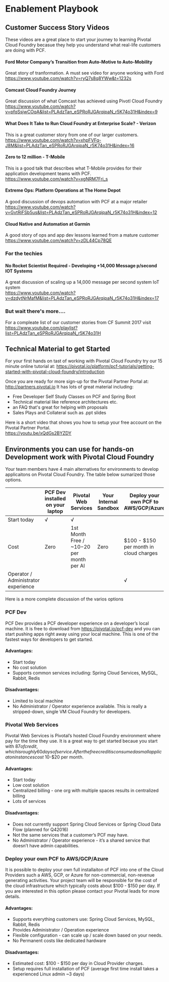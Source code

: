 # Enablement Playbook
## Customer Success Story Videos
These videos are a great place to start your journey to learning Pivotal Cloud Foundry becasue they help you understand what real-life customers are doing with PCF.

#### Ford Motor Company’s Transition from Auto-Motive to Auto-Mobility
Great story of tranformation.  A must see video for anyone working with Ford  
https://www.youtube.com/watch?v=ryQ7s8q8YWw&t=1232s

#### Comcast Cloud Foundry Journey
Great discussion of what Comcast has achieved using Pivotl Cloud Foundry  
https://www.youtube.com/watch?v=pfqSsjwCOqA&list=PLAdzTan_eSPRoRJGArqipaN_r5K74o31H&index=9

#### What Does It Take to Run Cloud Foundry at Enterprise Scale? - Verizon
This is a great customer story from one of our larger customers.  
https://www.youtube.com/watch?v=xhpFVFq-J8M&list=PLAdzTan_eSPRoRJGArqipaN_r5K74o31H&index=16

#### Zero to 12 million - T-Mobile
This is a good talk that describes what T-Mobile provides for their application development teams with PCF.  
https://www.youtube.com/watch?v=xgNRM7Fri_s

#### Extreme Ops: Platform Operations at The Home Depot
A good discussion of devops automation with PCF at a major retailer
https://www.youtube.com/watch?v=GvtRiFSb5us&list=PLAdzTan_eSPRoRJGArqipaN_r5K74o31H&index=12

#### Cloud Native and Automation at Garmin
A good story of ops and app dev lessons learned from a mature customer  
https://www.youtube.com/watch?v=zDL44Cp78QE 

### For the techies
#### No Rocket Scientist Required - Developing +14,000 Message p/second IOT Systems
A great discussion of scaling up a 14,000 message per second system IoT system  
https://www.youtube.com/watch?v=dzdytNrMafM&list=PLAdzTan_eSPRoRJGArqipaN_r5K74o31H&index=17

### But wait there's more....
For a compleate list of our customer stories from CF Summit 2017 visit  
https://www.youtube.com/playlist?list=PLAdzTan_eSPRoRJGArqipaN_r5K74o31H

## Technical Material to get Started
For your first hands on tast of working with Pivotal Cloud Foundry try our 15 minute online tutorial at:
https://pivotal.io/platform/pcf-tutorials/getting-started-with-pivotal-cloud-foundry/introduction

Once you are ready for more sign-up for the Pivotal Partner Portal at: http://partners.pivotal.io
It has lots of great material including:
- Free Developer Self Study Classes on PCF and Spring Boot
- Technical material like reference architectures etc.
- an FAQ that's great for helping with proposals
- Sales Plays and Collateral such as .ppt slides

Here is a short video that shows you how to setup your free account on the Pivotal Partner Portal.  
https://youtu.be/xQdGs2BYZDY


## Environments you can use for hands-on Development work with Pivotal Cloud Foundry
Your team members have 4 main alternatives for environments to develop applicaitons on Pivotal Cloud Foundry.  The table below sumarized those options.

| |PCF Dev installed on your laptop| Pivotal Web Services | Your Internal Sandbox | Deploy your own PCF to AWS/GCP/Azure|
| --- | --- | --- |--- | --- |
| Start today | √ | √ | | |
| Cost | Zero | 1st Month Free / ~$10-$20 per month per AI| Zero | $100 - $150 per month in cloud charges |
| Operator / Administrator experience | | | | √ |

Here is a more complete discussion of the varios options
### PCF Dev
PCF Dev provides a PCF developer experience on a developer’s local machine.  It is free to download from https://pivotal.io/pcf-dev and you can start pushing apps right away using your local machine.
This is one of the fastest ways for developers to get started.
#### Advantages:
*	Start today
*	No cost solution
*	Supports common services including: Spring Cloud Services, MySQL, Rabbit, Redis
#### Disadvantages:
*	Limited to local machine
*	No Administrator / Operator experience available.  This is really a stripped-down, single VM Cloud Foundry for developers.


###  Pivotal Web Services
Pivotal Web Services is Pivotal’s hosted Cloud Foundry environment where pay for the time they use.  It is a great way to get started becaue you start with $87 of credit, which is roughly 60 days of service.  After the free credit is consumed a small applicaton instances cost ~$10-$20 per month.

#### Advantages:
*	Start today
*	Low cost solution
*	Centralized billing - one org with multiple spaces results in centralized billing
*	Lots of services
#### Disadvantages:
*	Does not currently support Spring Cloud Services or Spring Cloud Data Flow (planned for Q42016)
*	Not the same services that a customer’s PCF may have.
*	No Administrator / Operator experience - it’s a shared service that doesn’t have admin capabilities.

### Deploy your own PCF to AWS/GCP/Azure
It is possible to deploy your own full installaiton of PCF into one of the Cloud Providers such a AWS, GCP, or Azure for non-commercial, non-revenue generating activities.  Your project team will be responsible for the cost of the cloud infrastructure which typically costs about $100 - $150 per day.  If you are interested in this option please contact your Pivotal leads for more details.
#### Advantages:

*	Supports everything customers use: Spring Cloud Services, MySQL, Rabbit, Redis 
*	Provides Administrator / Operation experience
*	Flexible configuration - can scale up / scale down based on your needs.
*	No Permanent costs like dedicated hardware
#### Disadvantages:
*	Estimated cost:  $100 - $150 per day in Cloud Provider charges.
*  	Setup requires full installation of PCF (average first time install takes a experienced Linux admin ~3 days)
